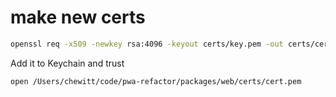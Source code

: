# make new certs #

```bash
openssl req -x509 -newkey rsa:4096 -keyout certs/key.pem -out certs/cert.pem -days 365 -nodes -subj "/CN=local.pathwayanalytics.com"
```

Add it to Keychain and trust

```bash
open /Users/chewitt/code/pwa-refactor/packages/web/certs/cert.pem
```
